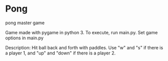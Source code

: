 # Pong
pong master game

Game made with pygame in python 3. To execute, run main.py. Set game options in main.py

Description:
Hit ball back and forth with paddles. Use "w" and "s" if there is a player 1, and "up" and "down" if there is a player 2. 
